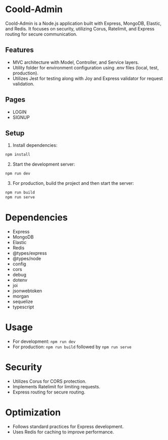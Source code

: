 # Coold-Admin

Coold-Admin is a Node.js application built with Express, MongoDB, Elastic, and Redis. It focuses on security, utilizing Corus, Ratelimit, and Express routing for secure communication.

## Features

- MVC architecture with Model, Controller, and Service layers.
- Utility folder for environment configuration using .env files (local, test, production).
- Utilizes Jest for testing along with Joy and Express validator for request validation.

## Pages

- LOGIN
- SIGNUP

## Setup

1. Install dependencies:

```bash
npm install
```

2. Start the development server:

```bash
npm run dev
```

3. For production, build the project and then start the server:
```bash
npm run build
npm run serve
```

# Dependencies

- Express
- MongoDB
- Elastic
- Redis
- @types/express
- @types/node
- config
- cors
- debug
- dotenv
- joi
- jsonwebtoken
- morgan
- sequelize
- typescript

# Usage

- For development: `npm run dev`
- For production: `npm run build` followed by `npm run serve`

# Security

- Utilizes Corus for CORS protection.
- Implements Ratelimit for limiting requests.
- Express routing for secure routing.

# Optimization

- Follows standard practices for Express development.
- Uses Redis for caching to improve performance.
